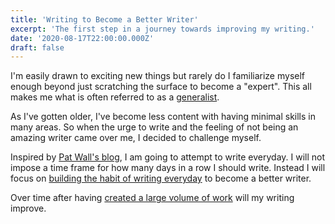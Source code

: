 ```yaml
---
title: 'Writing to Become a Better Writer'
excerpt: 'The first step in a journey towards improving my writing.'
date: '2020-08-17T22:00:00.000Z'
draft: false
---
```


I'm easily drawn to exciting new things but rarely do I familiarize myself enough beyond just scratching the surface to become a "expert". This all makes me what is often referred to as a [generalist](https://medium.com/@jchyip/why-t-shaped-people-e8706198e437).

As I've gotten older, I've become less content with having minimal skills in many areas. So when the urge to write and the feeling of not being an amazing writer came over me, I decided to challenge myself.

Inspired by [Pat Wall's blog](https://patwalls.com), I am going to attempt to write everyday. I will not impose a time frame for how many days in a row I should write. Instead I will focus on [building the habit of writing everyday](https://jamesclear.com/repetitions) to become a better writer.

Over time after having [created a large volume of work](./advice-for-beginners) will my writing improve.
